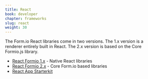 ```yaml
---
title: React
book: developer
chapter: frameworks
slug: react
weight: 30
---
```

The Form.io React libraries come in two versions. The 1.x version is a renderer entirely built in React. The 2.x version is based on the Core Formio.js library.

* [React Formio 1.x](https://github.com/formio/react-formio/tree/1.x) - Native React libraries
* [React Formio 2.x](https://github.com/formio/react-formio) - Core Form.io based libraries
* [React App Starterkit](https://github.com/formio/react-app-starterkit)
